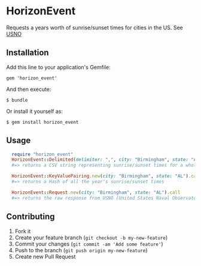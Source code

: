 # HorizonEvent

Requests a years worth of sunrise/sunset times for cities in the US.
See [USNO](http://aa.usno.navy.mil/data/docs/RS_OneYear.php)

## Installation

Add this line to your application's Gemfile:

    gem 'horizon_event'

And then execute:

    $ bundle

Or install it yourself as:

    $ gem install horizon_event

## Usage

```ruby
  require "horizon_event"
  HorizonEvent::Delimited(delimiter: ",", city: "Birmingham", state: "AL").call
  #=> returns a CSV string representing sunrise/sunset times for a whole year

  HorizonEvent::KeyValuePairing.new(city: "Birmingham", state: "AL").call
  #=> returns a Hash of all the year's sunrise/sunset times

  HorizonEvent::Request.new(city: "Birmingham", state: "AL").call
  #=> returns the raw response from USNO (United States Naval Observatory)
```

## Contributing

1. Fork it
2. Create your feature branch (`git checkout -b my-new-feature`)
3. Commit your changes (`git commit -am 'Add some feature'`)
4. Push to the branch (`git push origin my-new-feature`)
5. Create new Pull Request
